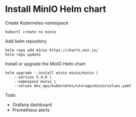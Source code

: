 # Install MinIO Helm chart
Create Kubernetes namespace
```shell
kubectl create ns minio
```

Add helm repository
```shell
helm repo add minio https://charts.min.io/
helm repo update
```

Install or upgrade the MinIO Helm chart
```shell
helm upgrade --install minio minio/minio \
    --version 5.4.0 \
    --namespace minio \
    --values dev_ops/kubernetes/storage/minio/values.yaml
```

Todo
- Grafana dashboard
- Prometheus alerts